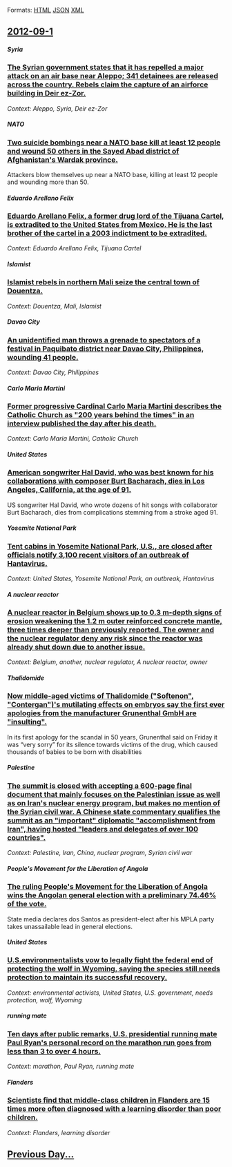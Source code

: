 
Formats: [HTML](2012/09/1/index.html)  [JSON](2012/09/1/index.json)  [XML](2012/09/1/index.xml)  

## [2012-09-1](/news/2012/09/1/index.md)

##### Syria
### [The Syrian government states that it has repelled a major attack on an air base near Aleppo; 341 detainees are released across the country. Rebels claim the capture of an airforce building in Deir ez-Zor. ](/news/2012/09/1/the-syrian-government-states-that-it-has-repelled-a-major-attack-on-an-air-base-near-aleppo-341-detainees-are-released-across-the-country.md)
_Context: Aleppo, Syria, Deir ez-Zor_

##### NATO
### [Two suicide bombings near a NATO base kill at least 12 people and wound 50 others in the Sayed Abad district of Afghanistan's Wardak province. ](/news/2012/09/1/two-suicide-bombings-near-a-nato-base-kill-at-least-12-people-and-wound-50-others-in-the-sayed-abad-district-of-afghanistan-s-wardak-provinc.md)
Attackers blow themselves up near a NATO base, killing at least 12 people and wounding more than 50.

##### Eduardo Arellano Felix
### [Eduardo Arellano Felix, a former drug lord of the Tijuana Cartel, is extradited to the United States from Mexico. He is the last brother of the cartel in a 2003 indictment to be extradited. ](/news/2012/09/1/eduardo-arellano-fa-c-lix-a-former-drug-lord-of-the-tijuana-cartel-is-extradited-to-the-united-states-from-mexico-he-is-the-last-brother-of.md)
_Context: Eduardo Arellano Felix, Tijuana Cartel_

##### Islamist
### [Islamist rebels in northern Mali seize the central town of Douentza. ](/news/2012/09/1/islamist-rebels-in-northern-mali-seize-the-central-town-of-douentza.md)
_Context: Douentza, Mali, Islamist_

##### Davao City
### [An unidentified man throws a grenade to spectators of a festival in Paquibato district near Davao City, Philippines, wounding 41 people. ](/news/2012/09/1/an-unidentified-man-throws-a-grenade-to-spectators-of-a-festival-in-paquibato-district-near-davao-city-philippines-wounding-41-people.md)
_Context: Davao City, Philippines_

##### Carlo Maria Martini
### [Former progressive Cardinal Carlo Maria Martini describes the Catholic Church as "200 years behind the times" in an interview published the day after his death. ](/news/2012/09/1/former-progressive-cardinal-carlo-maria-martini-describes-the-catholic-church-as-200-years-behind-the-times-in-an-interview-published-the.md)
_Context: Carlo Maria Martini, Catholic Church_

##### United States
### [American songwriter Hal David, who was best known for his collaborations with composer Burt Bacharach, dies in Los Angeles, California, at the age of 91. ](/news/2012/09/1/american-songwriter-hal-david-who-was-best-known-for-his-collaborations-with-composer-burt-bacharach-dies-in-los-angeles-california-at-t.md)
US songwriter Hal David, who wrote dozens of hit songs with collaborator Burt Bacharach, dies from complications stemming from a stroke aged 91.

##### Yosemite National Park
### [Tent cabins in Yosemite National Park, U.S., are closed after officials notify 3,100 recent visitors of an outbreak of Hantavirus. ](/news/2012/09/1/tent-cabins-in-yosemite-national-park-u-s-are-closed-after-officials-notify-3-100-recent-visitors-of-an-outbreak-of-hantavirus.md)
_Context: United States, Yosemite National Park, an outbreak, Hantavirus_

##### A nuclear reactor
### [A nuclear reactor in Belgium shows up to 0.3 m-depth signs of erosion weakening the 1.2 m outer reinforced concrete mantle, three times deeper than previously reported. The owner and the nuclear regulator deny any risk since the reactor was already shut down due to another issue. ](/news/2012/09/1/a-nuclear-reactor-in-belgium-shows-up-to-0-3-m-depth-signs-of-erosion-weakening-the-1-2-m-outer-reinforced-concrete-mantle-three-times-deep.md)
_Context: Belgium, another, nuclear regulator, A nuclear reactor, owner_

##### Thalidomide
### [Now middle-aged victims of Thalidomide ("Softenon", "Contergan")'s mutilating effects on embryos say the first ever apologies from the manufacturer Grunenthal GmbH are "insulting". ](/news/2012/09/1/now-middle-aged-victims-of-thalidomide-softenon-contergan-s-mutilating-effects-on-embryos-say-the-first-ever-apologies-from-the-manuf.md)
In its first apology for the scandal in 50 years, Grunenthal said on Friday it was “very sorry” for its silence towards victims of the drug, which caused thousands of babies to be born with disabilities

##### Palestine
### [The summit is closed with accepting a 600-page final document that mainly focuses on the Palestinian issue as well as on Iran's nuclear energy program, but makes no mention of the Syrian civil war. A Chinese state commentary qualifies the summit as an "important" diplomatic "accomplishment from Iran", having hosted "leaders and delegates of over 100 countries". ](/news/2012/09/1/the-summit-is-closed-with-accepting-a-600-page-final-document-that-mainly-focuses-on-the-palestinian-issue-as-well-as-on-iran-s-nuclear-ener.md)
_Context: Palestine, Iran, China, nuclear program, Syrian civil war_

##### People's Movement for the Liberation of Angola
### [The ruling People's Movement for the Liberation of Angola wins the Angolan general election with a preliminary 74.46% of the vote. ](/news/2012/09/1/the-ruling-people-s-movement-for-the-liberation-of-angola-wins-the-angolan-general-election-with-a-preliminary-74-46-of-the-vote.md)
State media declares dos Santos as president-elect after his MPLA party takes unassailable lead in general elections.

##### United States
### [U.S.environmentalists vow to legally fight the federal end of protecting the wolf in Wyoming, saying the species still needs protection to maintain its successful recovery. ](/news/2012/09/1/u-s-environmentalists-vow-to-legally-fight-the-federal-end-of-protecting-the-wolf-in-wyoming-saying-the-species-still-needs-protection-to-m.md)
_Context: environmental activists, United States, U.S. government, needs protection, wolf, Wyoming_

##### running mate
### [Ten days after public remarks, U.S. presidential running mate Paul Ryan's personal record on the marathon run goes from less than 3 to over 4 hours. ](/news/2012/09/1/ten-days-after-public-remarks-u-s-presidential-running-mate-paul-ryan-s-personal-record-on-the-marathon-run-goes-from-less-than-3-to-over.md)
_Context: marathon, Paul Ryan, running mate_

##### Flanders
### [Scientists find that middle-class children in Flanders are 15 times more often diagnosed with a learning disorder than poor children. ](/news/2012/09/1/scientists-find-that-middle-class-children-in-flanders-are-15-times-more-often-diagnosed-with-a-learning-disorder-than-poor-children.md)
_Context: Flanders, learning disorder_

## [Previous Day...](/news/2012/08/31/index.md)

